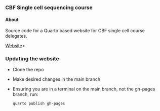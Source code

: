 ### CBF Single cell sequencing course

#### About
Source code for a Quarto based website for CBF single cell course delegates.

[Website](https://cbflivuni.github.io/SingleCellCourseWebsite/)>


### Updating the website

-   Clone the repo

-   Make desired changes in the main branch

-   Ensuring you are in a terminal on the main branch, not the gh-pages branch, run:

    ```         
    quarto publish gh-pages
    ```
